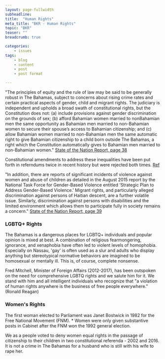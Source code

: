 ```yaml
---
layout: page-fullwidth
subheadline:
title:  "Human Rights"
meta_title: "BKR - Human Rights"
topic: "BKR"
teaser: ""
breadcrumb: true

categories:
    - issues
tags:
    - blog
    - content
    - post
    - post format

---
```

"The principles of equity and the rule of law may be said to be generally robust in The Bahamas, subject to concerns about rising crime rates and certain practical aspects of gender, child and migrant rights. The judiciary is independent and upholds a broad swath of constitutional rights, but the Constitution does not: (a) include provisions against gender discrimination on the grounds of sex; (b) afford Bahamian women married to nonBahamian men the same opportunity as Bahamian men married to non-Bahamian women to secure their spouse’s access to Bahamian citizenship; and (c) allow Bahamian women married to non-Bahamian men the same automatic right to give Bahamian citizenship to a child born outside The Bahamas, a right which the Constitution automatically gives to Bahamian men married to non-Bahamian women." [State of the Nation Report, page 38][5]

Constitutional amendments to address these inequalities have been put forth in referndums twice in recent history but were rejected both times. [Ref][4]

"In addition, there are reports of significant incidents of violence against women and abuse of children as detailed in the August 2015 report by the National Task Force for Gender-Based Violence entitled ‘Strategic Plan to Address Gender-Based Violence.’ Migrant rights, and particularly alleged discrimination against persons of Haitian descent, are a further volatile issue. Similarly, discrimination against persons with disabilities and the limited environment which allows them to participate fully in society remains a concern." [State of the Nation Report, page 39][5]

### LGBTQ+ Rights

The Bahamas is a dangerous places for LGBTQ+ individuals and popular opinion is mixed at best. A combination of religious fearmongering, ignorance, and xenaphobia have often led to violent levels of homophobia. Especially on Nassau, 'gay' is often used as a slur and adults who display anything but stereotypical normative behaviors are imagined to be homosexual or mentally ill. This is, of course, complete nonsense.

Fred Mitchell, Minister of Foreign Affairs (2012-2017), has been outspoken on the need for comprehensive LGBTQ rights and we salute him for it. We stand with him and all intelligent individuals who recognize that "a violation of human rights anywhere is the business of free people everywhere." (Ronald Reagan)

### Women's Rights

The first woman elected to Parliament was Janet Bostwick in 1982 for the Free National Movement (FNM). * Women were only given substantive posts in Cabinet after the FNM won the 1992 general election.

We as a people voted to deny women equal rights in the passage of citizenship to their children in two constitutional referenda - 2002 and 2016. It is not a crime in The Bahamas for a husband who is still with his wife to rape her.

[1]: http://www.tribune242.com/news/2013/dec/23/fred-mitchell-reaffirms-gay-rights-support/ 
[2]: http://www.bahamaslocal.com/newsitem/93793/Tolerance_and_gay_rights.html
[3]: http://www.bahamaslocal.com/newsitem/105736/Mitchell_Resistance_exposes_nations_homophobia.html
[4]: #
[5]: http://www.vision2040bahamas.org/media/uploads/State_of_the_Nation_Summary_Report.pdf